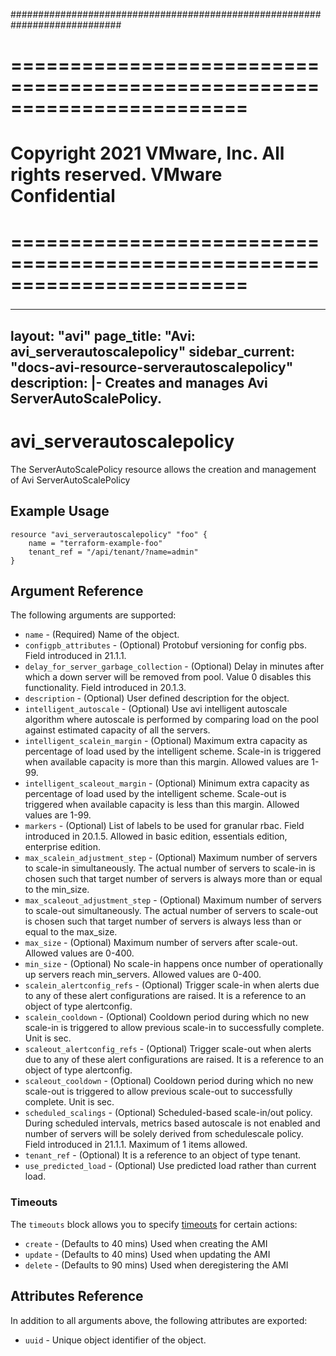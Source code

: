 ############################################################################
# ========================================================================
# Copyright 2021 VMware, Inc.  All rights reserved. VMware Confidential
# ========================================================================
###

<!--
    Copyright 2021 VMware, Inc.
    SPDX-License-Identifier: Mozilla Public License 2.0
-->
---
layout: "avi"
page_title: "Avi: avi_serverautoscalepolicy"
sidebar_current: "docs-avi-resource-serverautoscalepolicy"
description: |-
  Creates and manages Avi ServerAutoScalePolicy.
---

# avi_serverautoscalepolicy

The ServerAutoScalePolicy resource allows the creation and management of Avi ServerAutoScalePolicy

## Example Usage

```hcl
resource "avi_serverautoscalepolicy" "foo" {
    name = "terraform-example-foo"
    tenant_ref = "/api/tenant/?name=admin"
}
```

## Argument Reference

The following arguments are supported:

* `name` - (Required) Name of the object.
* `configpb_attributes` - (Optional) Protobuf versioning for config pbs. Field introduced in 21.1.1.
* `delay_for_server_garbage_collection` - (Optional) Delay in minutes after which a down server will be removed from pool. Value 0 disables this functionality. Field introduced in 20.1.3.
* `description` - (Optional) User defined description for the object.
* `intelligent_autoscale` - (Optional) Use avi intelligent autoscale algorithm where autoscale is performed by comparing load on the pool against estimated capacity of all the servers.
* `intelligent_scalein_margin` - (Optional) Maximum extra capacity as percentage of load used by the intelligent scheme. Scale-in is triggered when available capacity is more than this margin. Allowed values are 1-99.
* `intelligent_scaleout_margin` - (Optional) Minimum extra capacity as percentage of load used by the intelligent scheme. Scale-out is triggered when available capacity is less than this margin. Allowed values are 1-99.
* `markers` - (Optional) List of labels to be used for granular rbac. Field introduced in 20.1.5. Allowed in basic edition, essentials edition, enterprise edition.
* `max_scalein_adjustment_step` - (Optional) Maximum number of servers to scale-in simultaneously. The actual number of servers to scale-in is chosen such that target number of servers is always more than or equal to the min_size.
* `max_scaleout_adjustment_step` - (Optional) Maximum number of servers to scale-out simultaneously. The actual number of servers to scale-out is chosen such that target number of servers is always less than or equal to the max_size.
* `max_size` - (Optional) Maximum number of servers after scale-out. Allowed values are 0-400.
* `min_size` - (Optional) No scale-in happens once number of operationally up servers reach min_servers. Allowed values are 0-400.
* `scalein_alertconfig_refs` - (Optional) Trigger scale-in when alerts due to any of these alert configurations are raised. It is a reference to an object of type alertconfig.
* `scalein_cooldown` - (Optional) Cooldown period during which no new scale-in is triggered to allow previous scale-in to successfully complete. Unit is sec.
* `scaleout_alertconfig_refs` - (Optional) Trigger scale-out when alerts due to any of these alert configurations are raised. It is a reference to an object of type alertconfig.
* `scaleout_cooldown` - (Optional) Cooldown period during which no new scale-out is triggered to allow previous scale-out to successfully complete. Unit is sec.
* `scheduled_scalings` - (Optional) Scheduled-based scale-in/out policy. During scheduled intervals, metrics based autoscale is not enabled and number of servers will be solely derived from schedulescale policy. Field introduced in 21.1.1. Maximum of 1 items allowed.
* `tenant_ref` - (Optional) It is a reference to an object of type tenant.
* `use_predicted_load` - (Optional) Use predicted load rather than current load.


### Timeouts

The `timeouts` block allows you to specify [timeouts](https://www.terraform.io/docs/configuration/resources.html#timeouts) for certain actions:

* `create` - (Defaults to 40 mins) Used when creating the AMI
* `update` - (Defaults to 40 mins) Used when updating the AMI
* `delete` - (Defaults to 90 mins) Used when deregistering the AMI

## Attributes Reference

In addition to all arguments above, the following attributes are exported:

* `uuid` -  Unique object identifier of the object.

